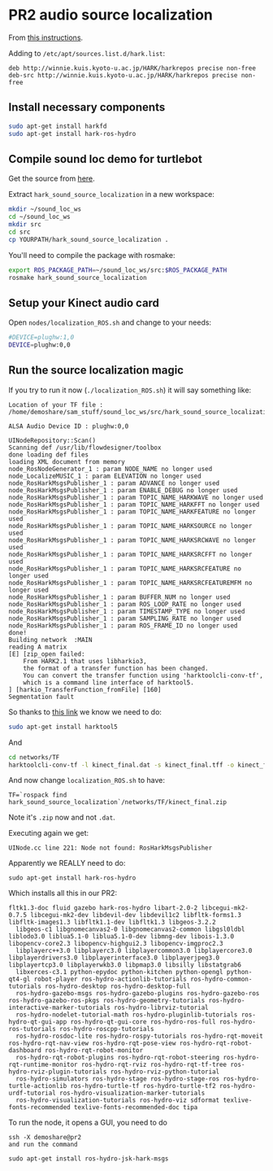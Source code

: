 # PR2 audio source localization

From [this instructions](http://www.hark.jp/wiki.cgi?page=HARK-ROS-TURTLEBOT+Installation+Instructions).

Adding to `/etc/apt/sources.list.d/hark.list`:

```
deb http://winnie.kuis.kyoto-u.ac.jp/HARK/harkrepos precise non-free
deb-src http://winnie.kuis.kyoto-u.ac.jp/HARK/harkrepos precise non-free
```

## Install necessary components

```bash
sudo apt-get install harkfd
sudo apt-get install hark-ros-hydro
```

## Compile sound loc demo for turtlebot

Get the source from [here](http://www.hark.jp/src/1.2.0/hark-ros-turtlebot-stack-1.2.0.tar.gz).


Extract `hark_sound_source_localization` in a new workspace:

```bash
mkdir ~/sound_loc_ws
cd ~/sound_loc_ws
mkdir src
cd src
cp YOURPATH/hark_sound_source_localization .
```

You'll need to compile the package with rosmake:

```bash
export ROS_PACKAGE_PATH=~/sound_loc_ws/src:$ROS_PACKAGE_PATH
rosmake hark_sound_source_localization
```

## Setup your Kinect audio card

Open `nodes/localization_ROS.sh` and change to your needs:

```bash
#DEVICE=plughw:1,0
DEVICE=plughw:0,0
```

## Run the source localization magic

If you try to run it now (`./localization_ROS.sh`) it will say something like:

```
Location of your TF file : /home/demoshare/sam_stuff/sound_loc_ws/src/hark_sound_source_localization/networks/TF/kinect_final.dat

ALSA Audio Device ID : plughw:0,0

UINodeRepository::Scan()
Scanning def /usr/lib/flowdesigner/toolbox
done loading def files
loading XML document from memory
node_RosNodeGenerator_1 : param NODE_NAME no longer used
node_LocalizeMUSIC_1 : param ELEVATION no longer used
node_RosHarkMsgsPublisher_1 : param ADVANCE no longer used
node_RosHarkMsgsPublisher_1 : param ENABLE_DEBUG no longer used
node_RosHarkMsgsPublisher_1 : param TOPIC_NAME_HARKWAVE no longer used
node_RosHarkMsgsPublisher_1 : param TOPIC_NAME_HARKFFT no longer used
node_RosHarkMsgsPublisher_1 : param TOPIC_NAME_HARKFEATURE no longer used
node_RosHarkMsgsPublisher_1 : param TOPIC_NAME_HARKSOURCE no longer used
node_RosHarkMsgsPublisher_1 : param TOPIC_NAME_HARKSRCWAVE no longer used
node_RosHarkMsgsPublisher_1 : param TOPIC_NAME_HARKSRCFFT no longer used
node_RosHarkMsgsPublisher_1 : param TOPIC_NAME_HARKSRCFEATURE no longer used
node_RosHarkMsgsPublisher_1 : param TOPIC_NAME_HARKSRCFEATUREMFM no longer used
node_RosHarkMsgsPublisher_1 : param BUFFER_NUM no longer used
node_RosHarkMsgsPublisher_1 : param ROS_LOOP_RATE no longer used
node_RosHarkMsgsPublisher_1 : param TIMESTAMP_TYPE no longer used
node_RosHarkMsgsPublisher_1 : param SAMPLING_RATE no longer used
node_RosHarkMsgsPublisher_1 : param ROS_FRAME_ID no longer used
done!
Building network  :MAIN
reading A matrix
[E] [zip_open failed:
    From HARK2.1 that uses libharkio3,
    the format of a transfer function has been changed.
    You can convert the transfer function using 'harktoolcli-conv-tf',
    which is a command line interface of harktool5.
] [harkio_TransferFunction_fromFile] [160]
Segmentation fault

```

So thanks to [this link](http://www.hark.jp/wiki.cgi?page=libharkio3+FAQ) we know we need to do:

```bash
sudo apt-get install harktool5
```

And

```bash
cd networks/TF
harktoolcli-conv-tf -l kinect_final.dat -s kinect_final.tff -o kinect_final.zip
```

And now change `localization_ROS.sh` to have:

```
TF=`rospack find hark_sound_source_localization`/networks/TF/kinect_final.zip
```

Note it's `.zip` now and not `.dat`.

Executing again we get:

```
UINode.cc line 221: Node not found: RosHarkMsgsPublisher
```

Apparently we REALLY need to do:

    sudo apt-get install hark-ros-hydro

Which installs all this in our PR2:

```
fltk1.3-doc fluid gazebo hark-ros-hydro libart-2.0-2 libcegui-mk2-0.7.5 libcegui-mk2-dev libdevil-dev libdevil1c2 libfltk-forms1.3 libfltk-images1.3 libfltk1.1-dev libfltk1.3 libgeos-3.2.2
  libgeos-c1 libgnomecanvas2-0 libgnomecanvas2-common libgsl0ldbl liblodo3.0 liblua5.1-0 liblua5.1-0-dev libmng-dev libois-1.3.0 libopencv-core2.3 libopencv-highgui2.3 libopencv-imgproc2.3
  libplayerc++3.0 libplayerc3.0 libplayercommon3.0 libplayercore3.0 libplayerdrivers3.0 libplayerinterface3.0 libplayerjpeg3.0 libplayertcp3.0 libplayerwkb3.0 libpmap3.0 libsilly libstatgrab6
  libxerces-c3.1 python-epydoc python-kitchen python-opengl python-qt4-gl robot-player ros-hydro-actionlib-tutorials ros-hydro-common-tutorials ros-hydro-desktop ros-hydro-desktop-full
  ros-hydro-gazebo-msgs ros-hydro-gazebo-plugins ros-hydro-gazebo-ros ros-hydro-gazebo-ros-pkgs ros-hydro-geometry-tutorials ros-hydro-interactive-marker-tutorials ros-hydro-librviz-tutorial
  ros-hydro-nodelet-tutorial-math ros-hydro-pluginlib-tutorials ros-hydro-qt-gui-app ros-hydro-qt-gui-core ros-hydro-ros-full ros-hydro-ros-tutorials ros-hydro-roscpp-tutorials
  ros-hydro-rosdoc-lite ros-hydro-rospy-tutorials ros-hydro-rqt-moveit ros-hydro-rqt-nav-view ros-hydro-rqt-pose-view ros-hydro-rqt-robot-dashboard ros-hydro-rqt-robot-monitor
  ros-hydro-rqt-robot-plugins ros-hydro-rqt-robot-steering ros-hydro-rqt-runtime-monitor ros-hydro-rqt-rviz ros-hydro-rqt-tf-tree ros-hydro-rviz-plugin-tutorials ros-hydro-rviz-python-tutorial
  ros-hydro-simulators ros-hydro-stage ros-hydro-stage-ros ros-hydro-turtle-actionlib ros-hydro-turtle-tf ros-hydro-turtle-tf2 ros-hydro-urdf-tutorial ros-hydro-visualization-marker-tutorials
  ros-hydro-visualization-tutorials ros-hydro-viz sdformat texlive-fonts-recommended texlive-fonts-recommended-doc tipa
```

To run the node, it opens a GUI, you need to do

```
ssh -X demoshare@pr2
and run the command
```


```
sudo apt-get install ros-hydro-jsk-hark-msgs
```
